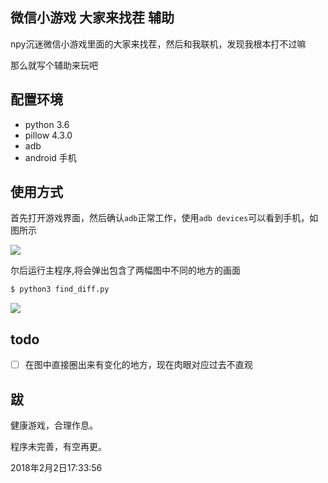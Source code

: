 ## 微信小游戏 大家来找茬 辅助
npy沉迷微信小游戏里面的大家来找茬，然后和我联机，发现我根本打不过嘛

那么就写个辅助来玩吧 

## 配置环境
- python 3.6
- pillow 4.3.0
- adb
- android 手机

## 使用方式
首先打开游戏界面，然后确认`adb`正常工作，使用`adb devices`可以看到手机，如图所示

![](http://oqyjccf1n.bkt.clouddn.com/20180202-172504.png)

尔后运行主程序,将会弹出包含了两幅图中不同的地方的画面
```bash
$ python3 find_diff.py
```

![](http://oqyjccf1n.bkt.clouddn.com/20180202-173120.png)







## todo

- [ ] 在图中直接圈出来有变化的地方，现在肉眼对应过去不直观





## 跋

健康游戏，合理作息。

程序未完善，有空再更。



2018年2月2日17:33:56
